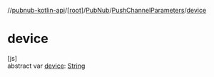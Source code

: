 //[pubnub-kotlin-api](../../../../index.md)/[[root]](../../index.md)/[PubNub](../index.md)/[PushChannelParameters](index.md)/[device](device.md)

# device

[js]\
abstract var [device](device.md): [String](https://kotlinlang.org/api/core/kotlin-stdlib/kotlin/-string/index.html)
